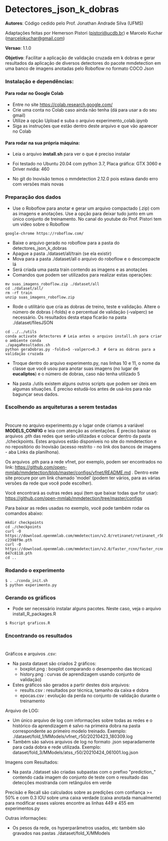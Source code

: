# Detectores_json_k_dobras
__Autores__: Código cedido pelo Prof. Jonathan Andrade Silva (UFMS) 

Adaptações feitas por Hemerson Pistori (pistori@ucdb.br) e Marcelo Kuchar (marcelokuchar@gmail.com)

__Versao__: 1.1.0

__Objetivo__: Facilitar a aplicação de validação cruzada em k dobras e gerar resultados da aplicação 
de diversos detectores do pacote mmdetection em uma banco de imagens anotadas pelo Roboflow no formato COCO Json


### Instalação e dependências:

#### Para rodar no Google Colab 

- Entre no site https://colab.research.google.com/
- Crie uma conta no Colab caso ainda não tenha (dá para usar a do seu gmail)
- Utilize a opção Upload e suba o arquivo experimento_colab.ipynb
- Siga as instruções que estão dentro deste arquivo e que vão aparecer no Colab


#### Para rodar na sua própria máquina:

- Leia o arquivo **install.sh** para ver o que é preciso instalar

- Foi testado no Ubuntu 20.04 com python 3.7, Placa gráfica: GTX 3060 e Driver nvidia: 460

- No git do Inovisão temos o mmdetection 2.12.0 pois estava dando erro com versões mais novas



### Preparação dos dados
 
- Use o Roboflow para anotar e gerar um arquivo compactado (.zip) com as imagens e anotações. Use a opção para deixar tudo junto em um único conjunto de treinamento. No canal do youtube do Prof. Pistori tem um vídeo sobre o Roboflow

```
google-chrome https://roboflow.com/
```

- Baixe o arquivo gerado no roboflow para a pasta do detectores_json_k_dobras
- Apague a pasta ./dataset/all/train (se ela existir)
- Mova para a pasta ./dataset/all o arquivo do roboflow e o descompacte lá
- Será criada uma pasta train contendo as imagens e as anotações 
- Comandos que podem ser utilizados para realizar estas operações:

```
mv suas_imagens_roboflow.zip ./dataset/all
cd ./dataset/all/  
rm -rf train
unzip suas_imagens_roboflow.zip
```

- Rode o utilitário que cria as dobras de treino, teste e validação. Altere o número de dobras (-folds) e o percentual de validação (-valperc) se necessário. Os resultados desta etapa ficarão na pasta ./dataset/filesJSON 

```
cd ../../utils
conda activate detectores # Leia antes o arquivo install.sh para criar o ambiente conda
./apagaResultados.sh  
python geraDobras.py -folds=5 -valperc=0.3  # Gera as dobras para a validação cruzada 
```

- Troque dentro do arquivo experimento.py, nas linhas 10 e 11, o nome da classe que você usou para anotar suas imagens (no lugar de **eucaliptos**) e o número de dobras, caso não tenha utilizado 5

- Na pasta ./utils existem alguns outros scripts que podem ser úteis em algumas situações. É preciso estudá-los antes de usá-los para não bagunçar seus dados.



### Escolhendo as arquiteturas a serem testadas
# 

Procure no arquivo experimento.py o lugar onde criamos a variável **MODELS_CONFIG** e leia com atenção as orientações. É preciso baixar os arquivos .pth das redes que serão utilizadas e colocar dentro da pasta ./checkpoints. Estes arquivos estão disponíveis no site do mmdetection e no repositório do Inovisão (acesso restrito - no link dos bancos de imagens - aba Links da planilhona). 

Os arquivos .pth para a rede vfnet, por exemplo, podem ser encontrados no link:
https://github.com/open-mmlab/mmdetection/blob/master/configs/vfnet/README.md . Dentro este site procure por um link chamado 'model' (podem ter vários, para as várias versões da rede que você pode escolher).

Você encontrará as outras redes aqui (tem que baixar todas que for usar):
https://github.com/open-mmlab/mmdetection/tree/master/configs

Para baixar as redes usadas no exemplo, você pode também rodar os comandos abaixo:

```
mkdir checkpoints
cd ./checkpoints
curl -O https://download.openmmlab.com/mmdetection/v2.0/retinanet/retinanet_r50_fpn_1x_coco/retinanet_r50_fpn_1x_coco_20200130-c2398f9e.pth
curl -O https://download.openmmlab.com/mmdetection/v2.0/faster_rcnn/faster_rcnn_r50_fpn_1x_coco/faster_rcnn_r50_fpn_1x_coco_20200130-047c8118.pth
cd ..
```


### Rodando o experimento 

```
$ . ./conda_init.sh
$ python experimento.py
```

### Gerando os gráficos

- Pode ser necessário instalar alguns pacotes. Neste caso, veja o arquivo install_R_packages.R

```
$ Rscript graficos.R
```


### Encontrando os resultados
# 

Gráficos e arquivos .csv:
- Na pasta dataset são criados 2 gráficos:
  - boxplot.png : boxplot comparando o desempenho das técnicas)
  - history.png : curvas de aprendizagem usando conjunto de validação)
- Estes gráficos são gerados a partir destes dois arquivos:
  - results.csv : resultados por técnica, tamanho da caixa e dobra
  - epocas.csv : evolução da perda no conjunto de validação durante o treinamento

Arquivo de LOG:
- Um único arquivo de log com informações sobre todas as redes e o
  histórico da aprendizagem é salvo na primeira dobra na pasta
  correspondente ao primeiro modelo treinado. Exemplo:
  ./dataset/fold_1/MModels/vfnet_r50/20210423_180309.log
- Também são salvos arquivos de log no formato .json  separadamente
  para cada dobra e rede utilizada. Exemplo:
  dataset/fold_3/MModels/atss_r50/20210424_061001.log.json
 
  
Imagens com Resultados:
- Na pasta ./dataset são criadas subpastas com o prefixo
  "prediction_" contendo cada imagem do conjunto de teste com o
  resultado das detecções mostranda com retângulos em verde

Precisão e Recall são calculados sobre as predições com confiança >= 50% e com 0.3 IOU sobre uma caixa verdade (caixa anotada manualmente) para modificar esses valores encontre as linhas 449 e 455 em experimentos.py


Outras informações:
- Os pesos da rede, os hyperparâmetros usados, etc também são gravados nas pastas 
  ./dataset/fold_X/MModels

